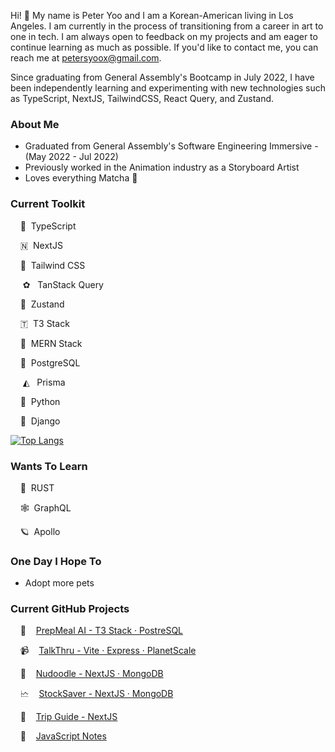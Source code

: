 Hi! 👋 My name is Peter Yoo and I am a Korean-American living in Los Angeles. I am currently in the process of transitioning from a career in art to one in tech. I am always open to feedback on my projects and am eager to continue learning as much as possible. If you'd like to contact me, you can reach me at [petersyoox@gmail.com](petersyoox@gmail.com).

Since graduating from General Assembly's Bootcamp in July 2022, I have been independently learning and experimenting with new technologies such as TypeScript, NextJS, TailwindCSS, React Query, and Zustand.

### About Me
- Graduated from General Assembly's Software Engineering Immersive - (May 2022 - Jul 2022)
- Previously worked in the Animation industry as a Storyboard Artist
- Loves everything Matcha 🍵

### Current Toolkit
&nbsp;&nbsp;&nbsp; 🥂 &nbsp;TypeScript &nbsp;&nbsp;&nbsp;

&nbsp;&nbsp;&nbsp; 🇳 &nbsp;NextJS &nbsp;&nbsp;&nbsp;

&nbsp;&nbsp;&nbsp; 💨 &nbsp;Tailwind CSS &nbsp;&nbsp;&nbsp;

&nbsp;&nbsp;&nbsp;&nbsp; ✿ &nbsp;&nbsp;TanStack Query &nbsp;&nbsp;&nbsp;

&nbsp;&nbsp;&nbsp; 🐻 &nbsp;Zustand &nbsp;&nbsp;&nbsp;

&nbsp;&nbsp;&nbsp; 🇹 &nbsp;T3 Stack

&nbsp;&nbsp;&nbsp; 🍃 &nbsp;MERN Stack &nbsp;&nbsp;&nbsp;

&nbsp;&nbsp;&nbsp; 🐘 &nbsp;PostgreSQL &nbsp;&nbsp;&nbsp;

&nbsp;&nbsp;&nbsp;&nbsp; ◭ &nbsp;&nbsp;Prisma

&nbsp;&nbsp;&nbsp; 🐍 &nbsp;Python &nbsp;&nbsp;&nbsp;

&nbsp;&nbsp;&nbsp; 🐸 &nbsp;Django &nbsp;&nbsp;&nbsp;


[![Top Langs](https://github-readme-stats.vercel.app/api/top-langs/?username=petersyoo&langs_count=7&layout=compact)](https://github.com/anuraghazra/github-readme-stats)

### Wants To Learn

&nbsp;&nbsp;&nbsp; 🦀 &nbsp;RUST

&nbsp;&nbsp;&nbsp; 🕸️ &nbsp;GraphQL

&nbsp;&nbsp;&nbsp; 🪐 &nbsp;Apollo

### One Day I Hope To
- Adopt more pets

### Current GitHub Projects
&nbsp;&nbsp;&nbsp; 🥘 &nbsp;&nbsp;&nbsp;[PrepMeal AI - T3 Stack · PostreSQL](https://github.com/PeterSYoo/prepmealai-t3)

&nbsp;&nbsp;&nbsp; 📹 &nbsp;&nbsp;&nbsp;[TalkThru - Vite · Express · PlanetScale](https://github.com/PeterSYoo/talkthru-frontend)

&nbsp;&nbsp;&nbsp; 🎨 &nbsp;&nbsp;&nbsp;[Nudoodle - NextJS · MongoDB](https://github.com/PeterSYoo/doodlezilla-nextjs-tailwind)

&nbsp;&nbsp;&nbsp; 🗠 &nbsp;&nbsp;&nbsp;[StockSaver - NextJS · MongoDB](https://github.com/PeterSYoo/stocksaver-nextjs-tailwind)

&nbsp;&nbsp;&nbsp; 🏨 &nbsp;&nbsp;&nbsp;[Trip Guide - NextJS](https://github.com/PeterSYoo/Hotel-Booking-App-with-Nextjs-Typescript-and-TailwindCss)

&nbsp;&nbsp;&nbsp; 📙 &nbsp;&nbsp;&nbsp;[JavaScript Notes](https://github.com/PeterSYoo/javascript-notes-nextjs-tailwind)
